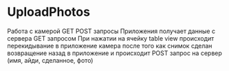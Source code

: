 # UploadPhotos
Работа с камерой GET POST запросы
Приложения получает данные с сервера GET  запросом
При нажатии на ячейку table view происходит перекидывание в приложение камера после того как снимок сделан 
возвращение назад в приложение и происходит POST запрос на сервер (имя, айди, сделанное, фото)

